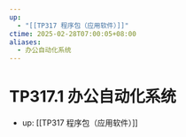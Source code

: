 ```yaml
---
up:
  - "[[TP317 程序包（应用软件）]]"
ctime: 2025-02-28T07:00:05+08:00
aliases:
  - 办公自动化系统
---
```


# TP317.1 办公自动化系统

- up: [[TP317 程序包（应用软件）]]
